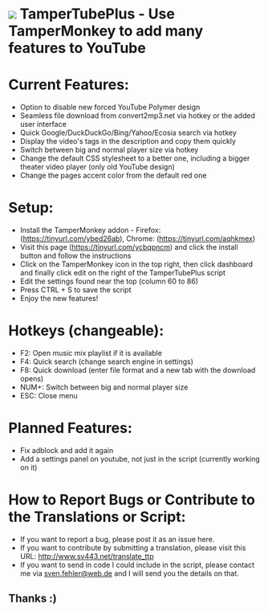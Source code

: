 # <img src="https://raw.githubusercontent.com/Sv443/code/master/resources/favicons/tampertubeplusv5.png" /> TamperTubePlus - Use TamperMonkey to add many features to YouTube


# Current Features:

  - Option to disable new forced YouTube Polymer design
  - Seamless file download from convert2mp3.net via hotkey or the added user interface
  - Quick Google/DuckDuckGo/Bing/Yahoo/Ecosia search via hotkey
  - Display the video's tags in the description and copy them quickly
  - Switch between big and normal player size via hotkey
  - Change the default CSS stylesheet to a better one, including a bigger theater video player (only old YouTube design)
  - Change the pages accent color from the default red one


# Setup:
  - Install the TamperMonkey addon - Firefox: (https://tinyurl.com/ybed26ab), Chrome: (https://tinyurl.com/aqhkmex)
  - Visit this page (https://tinyurl.com/ycbqpncm) and click the install button and follow the instructions
  - Click on the TamperMonkey icon in the top right, then click dashboard and finally click edit on the right of the TamperTubePlus script
  - Edit the settings found near the top (column 60 to 86)
  - Press CTRL + S to save the script
  - Enjoy the new features!


# Hotkeys (changeable):
  - F2:    Open music mix playlist if it is available
  - F4:    Quick search (change search engine in settings)
  - F8:    Quick download (enter file format and a new tab with the download opens)
  - NUM+:  Switch between big and normal player size
  - ESC:   Close menu
  
  
# Planned Features:
  - Fix adblock and add it again
  - Add a settings panel on youtube, not just in the script (currently working on it)


# How to Report Bugs or Contribute to the Translations or Script:
- If you want to report a bug, please post it as an issue here.
- If you want to contribute by submitting a translation, please visit this URL: http://www.sv443.net/translate_ttp
- If you want to send in code I could include in the script, please contact me via sven.fehler@web.de and I will send you the details on that. 
## Thanks :)

